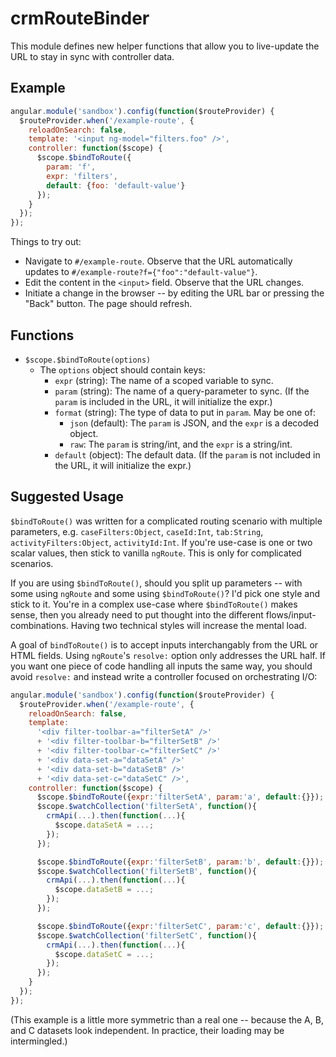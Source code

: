 # crmRouteBinder

This module defines new helper functions that allow you to live-update the
URL to stay in sync with controller data.

## Example

```js
angular.module('sandbox').config(function($routeProvider) {
  $routeProvider.when('/example-route', {
    reloadOnSearch: false,
    template: '<input ng-model="filters.foo" />',
    controller: function($scope) {
      $scope.$bindToRoute({
        param: 'f',
        expr: 'filters',
        default: {foo: 'default-value'}
      });
    }
  });
});
```

Things to try out:

 * Navigate to `#/example-route`. Observe that the URL automatically
   updates to `#/example-route?f={"foo":"default-value"}`.
 * Edit the content in the `<input>` field. Observe that the URL changes.
 * Initiate a change in the browser -- by editing the URL bar or pressing
   the "Back" button.  The page should refresh.

## Functions

 * `$scope.$bindToRoute(options)`
   * The `options` object should contain keys:
     * `expr` (string): The name of a scoped variable to sync.
     * `param` (string): The name of a query-parameter to sync. (If the `param` is included in the URL, it will initialize the expr.)
     * `format` (string): The type of data to put in `param`. May be one of:
       * `json` (default): The `param` is JSON, and the `expr` is a decoded object.
       * `raw`: The `param` is string/int, and the `expr` is a string/int.
     * `default` (object): The default data. (If the `param` is not included in the URL, it will initialize the expr.)

## Suggested Usage

`$bindToRoute()` was written for a complicated routing scenario with
multiple parameters, e.g.  `caseFilters:Object`, `caseId:Int`, `tab:String`,
`activityFilters:Object`, `activityId:Int`.  If you're use-case is one or
two scalar values, then stick to vanilla `ngRoute`. This is only for
complicated scenarios.

If you are using `$bindToRoute()`, should you split up parameters -- with
some using `ngRoute` and some using `$bindToRoute()`?  I'd pick one style
and stick to it.  You're in a complex use-case where `$bindToRoute()` makes
sense, then you already need to put thought into the different
flows/input-combinations.  Having two technical styles will increase the
mental load.

A goal of `bindToRoute()` is to accept inputs interchangably from the URL or
HTML fields.  Using `ngRoute`'s `resolve:` option only addresses the URL
half.  If you want one piece of code handling all inputs the same way, you
should avoid `resolve:` and instead write a controller focused on
orchestrating I/O:

```js
angular.module('sandbox').config(function($routeProvider) {
  $routeProvider.when('/example-route', {
    reloadOnSearch: false,
    template:
      '<div filter-toolbar-a="filterSetA" />'
      + '<div filter-toolbar-b="filterSetB" />'
      + '<div filter-toolbar-c="filterSetC" />'
      + '<div data-set-a="dataSetA" />'
      + '<div data-set-b="dataSetB" />'
      + '<div data-set-c="dataSetC" />',
    controller: function($scope) {
      $scope.$bindToRoute({expr:'filterSetA', param:'a', default:{}});
      $scope.$watchCollection('filterSetA', function(){
        crmApi(...).then(function(...){
          $scope.dataSetA = ...;
        });
      });

      $scope.$bindToRoute({expr:'filterSetB', param:'b', default:{}});
      $scope.$watchCollection('filterSetB', function(){
        crmApi(...).then(function(...){
          $scope.dataSetB = ...;
        });
      });

      $scope.$bindToRoute({expr:'filterSetC', param:'c', default:{}});
      $scope.$watchCollection('filterSetC', function(){
        crmApi(...).then(function(...){
          $scope.dataSetC = ...;
        });
      });
    }
  });
});
```

(This example is a little more symmetric than a real one -- because the A,
B, and C datasets look independent.  In practice, their loading may be
intermingled.)
